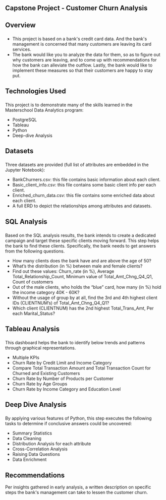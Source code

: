 ## Capstone Project - Customer Churn Analysis <h2>

## Overview <h3>
- This project is based on a bank's credit card data. And the bank's management is concerned that many customers are leaving its card services.
- The bank would like you to analyze the data for them, so as to figure out why customers are leaving, and to come up with recommendations for how the bank can alleviate the outflow. Lastly, the bank would like to implement these measures so that their customers are happy to stay put.   


## Technologies Used <h3>
This project is to demonstrate many of the skills learned in the Masterschool Data Analytics program:
- PostgreSQL
- Tableau
- Python
- Deep-dive Analysis


## Datasets <h3>
Three datasets are provided (full list of attributes are embedded in the Jupyter Notebook):
- BankChurners.csv: this file contains basic information about each client.
- Basic_client_info.csv: this file contains some basic client info per each client.
- Enriched_churn_data.csv: this file contains some enriched data about each client.
- A full ERD to depict the relationships among attributes and datasets.


## SQL Analysis <h3>
Based on the SQL analysis results, the bank intends to create a dedicated campaign and target these specific clients moving forward. This step helps the bank to find these clients. Specifically, the bank needs to get answers from the following questions.
- How many clients does the bank have and are above the age of 50?
- What’s the distribution (in %) between male and female clients?
- Find out these values: Churn_rate (in %), Average Total_Relationship_Count, Minimum value of Total_Amt_Chng_Q4_Q1, Count of customers
- Out of the male clients, who holds the “blue” card, how many (in %) hold the income category 40K - 60K?
- Without the usage of group by at all, find the 3rd and 4th highest client IDs (CLIENTNUM’s) of Total_Amt_Chng_Q4_Q1?
- Which client (CLIENTNUM) has the 2nd highest Total_Trans_Amt, Per each Marital_Status?


## Tableau Analysis <h3>
This dashboard helps the bank to identify below trends and patterns through graphical representations. 
- Multiple KPIs
- Churn Rate by Credit Limit and Income Category
- Compare Total Transaction Amount and Total Transaction Count for Churned and Existing Customers
- Churn Rate by Number of Products per Customer
- Churn Rate by Age Groups  
- Churn Rate by Income Category and Education Level


## Deep Dive Analysis <h3>
By applying various features of Python, this step executes the following tasks to determine if conclusive answers could be uncovered:
- Summary Statistics
- Data Cleaning
- Distribution Analysis for each attribute
- Cross-Correlation Analysis
- Raising Data Questions
- Data Enrichment 

## Recommendations
Per insights gathered in early analysis, a written description on specific steps the bank's management can take to lessen the customer churn.
